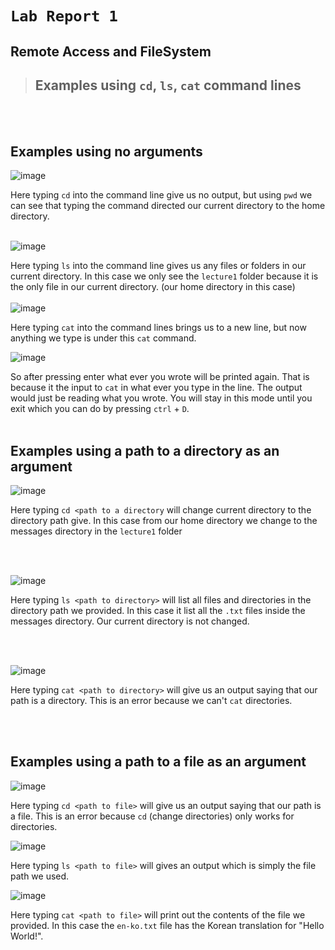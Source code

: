 # `Lab Report 1`

## Remote Access and FileSystem

> ## Examples using `cd`, `ls`, `cat` command lines
<br> </br>
## **Examples using no arguments**

![image](https://github.com/m3cortez/cse15l-lab-reports/assets/130080853/514a4b78-7aac-465e-bd7a-9c889ea0cf25)

  Here typing `cd` into the command line give us no output, but using `pwd` we can see that typing the command directed our current directory to the home directory.
<br> </br>

![image](https://github.com/m3cortez/cse15l-lab-reports/assets/130080853/4021f54a-a8f3-4bcd-943a-916200d59785)

  Here typing `ls` into the command line gives us any files or folders in our current directory. In this case we only see the `lecture1` folder because it is the only file in our current directory. (our home directory in this case)
<br></br>
![image](https://github.com/m3cortez/cse15l-lab-reports/assets/130080853/75d7111d-dbea-4e4a-bf11-1f5e4de7b67e)

  Here typing `cat` into the command lines brings us to a new line, but now anything we type is under this `cat` command. 

![image](https://github.com/m3cortez/cse15l-lab-reports/assets/130080853/4226ae49-4d00-44b6-8432-1df85b49fdf8)

  So after pressing enter what ever you wrote will be printed again. That is because it the input to `cat` in what ever you type in the line. The output would just be reading what you wrote. You will stay in this mode until you exit which you can do by pressing `ctrl` + `D`. 
  <br></br>
  
## **Examples using a path to a directory as an argument**

![image](https://github.com/m3cortez/cse15l-lab-reports/assets/130080853/6bc98983-6927-4dfa-902f-93ec3d88812f)

Here typing `cd <path to a directory` will change current directory to the directory path give. In this case from our home directory we change to the messages directory in the `lecture1` folder 

<br></br>

![image](https://github.com/m3cortez/cse15l-lab-reports/assets/130080853/56ee6178-c88e-4fa7-8fbc-e734b75ea935)

Here typing `ls <path to directory>` will list all files and directories in the directory path we provided. In this case it list all the `.txt` files inside the messages directory. Our current directory is not changed.

<br></br>

![image](https://github.com/m3cortez/cse15l-lab-reports/assets/130080853/b54daa80-6c70-48d3-8f03-16a3364c1920)

Here typing `cat <path to directory>` will give us an output saying that our path is a directory. This is an error because we can't `cat` directories.

<br></br>

## **Examples using a path to a file as an argument**

![image](https://github.com/m3cortez/cse15l-lab-reports/assets/130080853/50940d96-5618-44e4-9d00-28ac068107aa)

Here typing `cd <path to file>` will give us an output saying that our path is a file. This is an error because `cd` (change directories) only works for directories.

![image](https://github.com/m3cortez/cse15l-lab-reports/assets/130080853/a739dc95-4480-4512-9974-025c4a603850)

Here typing `ls <path to file>` will gives an output which is simply the file path we used. 

![image](https://github.com/m3cortez/cse15l-lab-reports/assets/130080853/2f292da6-ce18-4435-b4b9-63a8ec751061)

Here typing `cat <path to file>` will print out the contents of the file we provided. In this case the `en-ko.txt` file has the Korean translation for "Hello World!".
